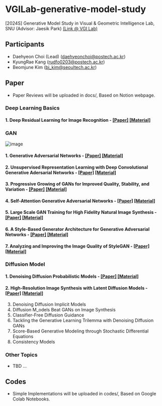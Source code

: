 # VGILab-generative-model-study
[2024S] Generative Model Study in Visual & Geometric Intelligence Lab, SNU (Advisor: Jaesik Park) [(Link @ VGI Lab)](https://jaesik.info)

## Participants
- Daehyeon Choi (Lead) (daehyeonchoi@postech.ac.kr)
- KyungRae Kang (rudfo0203@postech.ac.kr)
- Beomjune Kim (bj_kim@seoultech.ac.kr)

## Paper
- Paper Reviews will be uploaded in docs/, Based on Notion webpage.
  
### Deep Learning Basics 
#### 1. Deep Residual Learning for Image Recognition - [[Paper]](https://arxiv.org/abs/1512.03385) [[Material]](https://charming-sundial-50a.notion.site/Deep-Residual-Learning-for-Image-Recognition-f2de75a7ab314865bb0b2360e4a9750e)


### GAN 
![image](https://github.com/choidaedae/VGILab-generative-model-study/assets/105369646/5fa45531-ce75-47e8-93f5-5bdb5b358c59)


#### 1. Generative Adversarial Networks - [[Paper]](https://arxiv.org/abs/1406.2661) [[Material]](https://charming-sundial-50a.notion.site/Generative-Adversarial-Networks-53764cdd4d4c4a19aadbd0ea4231bfc6)

#### 2. Unsupervised Representation Learning with Deep Convolutional Generative Adersarial Networks - [[Paper]](https://arxiv.org/abs/1511.06434) [[Material]](https://charming-sundial-50a.notion.site/Unsupervised-Representation-Learning-with-Deep-Convolutional-Generative-Adersarial-Networks-352d68771aff4158b58e28d21d90112a)


#### 3. Progressive Growing of GANs for Improved Quality, Stability, and Variation - [[Paper]](https://arxiv.org/abs/1805.08318) [[Material]](https://charming-sundial-50a.notion.site/Progressive-Growing-of-GANs-for-Improved-Quality-Stability-and-Variation-74bcb45849ec464d9271b3df5464af11)

#### 4. Self-Attention Generative Adversarial Networks - [[Paper]](https://arxiv.org/abs/1805.08318) [[Material]](https://charming-sundial-50a.notion.site/Self-Attention-Generative-Adversarial-Networks-7e9285c90c074f1280a3a65cd5b2f2ac?pvs=4)
#### 5. Large Scale GAN Training for High Fidelity Natural Image Synthesis - [[Paper]](https://arxiv.org/abs/1809.11096) [[Material]](https://davidkim2028.notion.site/BigGAN-5b01b7dc96224bf8b042f9f1cad7a38a)
#### 6. A Style-Based Generator Architecture for Generative Adversarial Networks - [[Paper]](https://arxiv.org/abs/1812.04948) [[Material]](https://charming-sundial-50a.notion.site/A-Style-Based-Generator-Architecture-for-Generative-Adversarial-Networks-1ef4fbc3e3154ab1804dc847ba7cdd36)
#### 7. Analyzing and Improving the Image Quality of StyleGAN - [[Paper]](https://arxiv.org/abs/1912.04958) [[Material]](https://davidkim2028.notion.site/StyleGAN2-d5116a6a54ea493e9d12d9d76b93f058) 

### Diffusion Model 
#### 1. Denoising Diffusion Probabilistic Models - [[Paper]](https://arxiv.org/abs/2006.11239) [[Material]](https://charming-sundial-50a.notion.site/Denoising-Diffusion-Probabilistic-Models-7be630aac92844a08d8c21d3b25d7528)
#### 2. High-Resolution Image Synthesis with Latent Diffusion Models - [[Paper]](https://arxiv.org/abs/2112.10752) [[Material]](https://davidkim2028.notion.site/LDM-324db84647a14e3a9510ce0e0bed9f2c)
3. Denoising Diffusion Implicit Models
4. Diffusion M_odels Beat GANs on Image Synthesis
5. Classifier-Free Diffusion Guidance
6. Tackling the Generative Learning Trilemma with Denoising Diffusion GANs
7. Score-Based Generative Modeling through Stochastic Differential Equations
8. Consistency Models

### Other Topics
- TBD ...

## Codes
- Simple Implementations will be uploaded in codes/, Based on Google Colab Notebooks.
  
